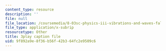 ```yaml
---
content_type: resource
description: ''
file: null
file_location: /coursemedia/8-03sc-physics-iii-vibrations-and-waves-fall-2016/9f892a9e8f36b56f42b364fc2e9509c6_RhIh1zw0-BM.srt
file_type: application/x-subrip
resourcetype: Other
title: 3play caption file
uid: 9f892a9e-8f36-b56f-42b3-64fc2e9509c6
---
```


